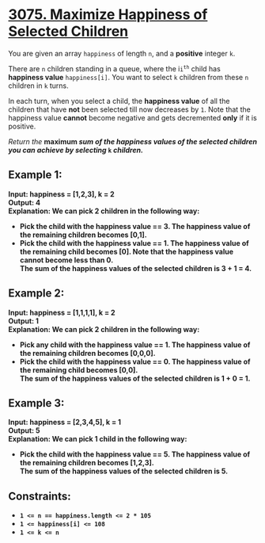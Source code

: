 <h1><a href = "https://leetcode.com/problems/maximize-happiness-of-selected-children">3075. Maximize Happiness of Selected Children</a></h1>

You are given an array <code>happiness</code> of length <code>n</code>, and a <strong>positive</strong> integer <code>k</code>.

There are <code>n</code> children standing in a queue, where the i<code>i<sup>th</sup></code> child has <strong>happiness value</strong> <code>happiness[i]</code>. You want to select <code>k</code> children from these <code>n</code> children in <code>k</code> turns.

In each turn, when you select a child, the <strong>happiness value</strong> of all the children that have <strong>not</strong> been selected till now decreases by <code>1</code>. Note that the happiness value <strong>cannot</strong> become negative and gets decremented <strong>only</strong> if it is positive.

<em>Return the</em> <strong>maximum</code> <em>sum of the happiness values of the selected children you can achieve by selecting</em> <code>k</code> <em>children.</em>

 

## Example 1:

<strong>Input:</strong> happiness = [1,2,3], k = 2 <br>
<strong>Output:</strong> 4<br>
<strong>Explanation:</strong> We can pick 2 children in the following way:<br>
- Pick the child with the happiness value == 3. The happiness value of the remaining children becomes [0,1].<br>
- Pick the child with the happiness value == 1. The happiness value of the remaining child becomes [0]. Note that the happiness value cannot become less than 0.<br>
The sum of the happiness values of the selected children is 3 + 1 = 4.
## Example 2:

**Input:** happiness = [1,1,1,1], k = 2<br>
**Output:** 1<br>
**Explanation:** We can pick 2 children in the following way:<br>
- Pick any child with the happiness value == 1. The happiness value of the remaining children becomes [0,0,0].<br>
- Pick the child with the happiness value == 0. The happiness value of the remaining child becomes [0,0].<br>
The sum of the happiness values of the selected children is 1 + 0 = 1.
## Example 3:

<strong>Input:</strong> happiness = [2,3,4,5], k = 1<br>
<strong>Output:</strong> 5<br>
<strong>Explanation:</strong> We can pick 1 child in the following way:<br>
- Pick the child with the happiness value == 5. The happiness value of the remaining children becomes [1,2,3].<br>
The sum of the happiness values of the selected children is 5.
 

## Constraints:

- <code>1 <= n == happiness.length <= 2 * 105</code>
- <code>1 <= happiness[i] <= 108</code>
- <code>1 <= k <= n</code>
